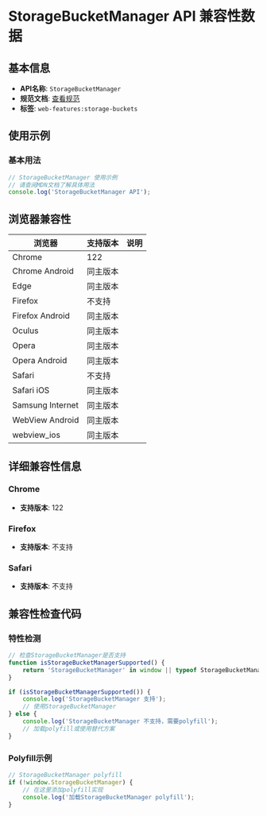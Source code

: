 # StorageBucketManager API 兼容性数据

## 基本信息

- **API名称**: `StorageBucketManager`
- **规范文档**: [查看规范](https://wicg.github.io/storage-buckets/#storagebucketmanager)
- **标签**: `web-features:storage-buckets`

## 使用示例

### 基本用法

```javascript
// StorageBucketManager 使用示例
// 请查阅MDN文档了解具体用法
console.log('StorageBucketManager API');
```

## 浏览器兼容性

| 浏览器 | 支持版本 | 说明 |
|--------|----------|------|
| Chrome | 122 |  |
| Chrome Android | 同主版本 |  |
| Edge | 同主版本 |  |
| Firefox | 不支持 |  |
| Firefox Android | 同主版本 |  |
| Oculus | 同主版本 |  |
| Opera | 同主版本 |  |
| Opera Android | 同主版本 |  |
| Safari | 不支持 |  |
| Safari iOS | 同主版本 |  |
| Samsung Internet | 同主版本 |  |
| WebView Android | 同主版本 |  |
| webview_ios | 同主版本 |  |

## 详细兼容性信息

### Chrome

- **支持版本**: 122

### Firefox

- **支持版本**: 不支持

### Safari

- **支持版本**: 不支持

## 兼容性检查代码

### 特性检测

```javascript
// 检查StorageBucketManager是否支持
function isStorageBucketManagerSupported() {
    return 'StorageBucketManager' in window || typeof StorageBucketManager !== 'undefined';
}

if (isStorageBucketManagerSupported()) {
    console.log('StorageBucketManager 支持');
    // 使用StorageBucketManager
} else {
    console.log('StorageBucketManager 不支持，需要polyfill');
    // 加载polyfill或使用替代方案
}
```

### Polyfill示例

```javascript
// StorageBucketManager polyfill
if (!window.StorageBucketManager) {
    // 在这里添加polyfill实现
    console.log('加载StorageBucketManager polyfill');
}
```

